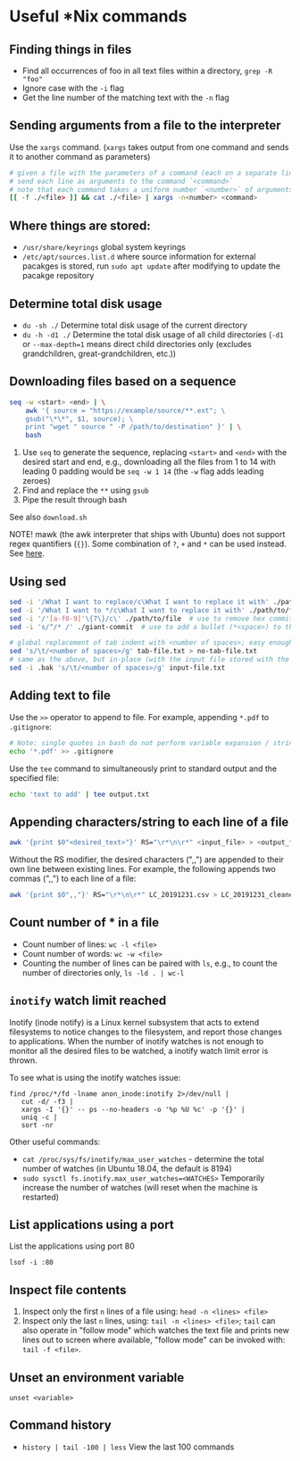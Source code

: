 # Useful \*Nix commands

## Finding things in files

* Find all occurrences of foo in all text files within a directory, `grep -R "foo"`
* Ignore case with the `-i` flag
* Get the line number of the matching text with the `-n` flag

## Sending arguments from a file to the interpreter

Use the `xargs` command. (`xargs` takes output from one command and sends it to another command as parameters)

```sh
# given a file with the parameters of a command (each on a separate line)
# send each line as arguments to the command `<command>`
# note that each command takes a uniform number `<number>` of arguments
[[ -f ./<file> ]] && cat ./<file> | xargs -n<number> <command>
```

## Where things are stored:
- `/usr/share/keyrings` global system keyrings
- `/etc/apt/sources.list.d` where source information for external pacakges is stored, run `sudo apt update` after modifying to update the pacakge repository

## Determine total disk usage

- `du -sh ./` Determine total disk usage of the current directory
- `du -h -d1 ./` Determine the total disk usage of all child directories (`-d1` or `--max-depth=1` means direct child directories only (excludes grandchildren, great-grandchildren, etc.))


## Downloading files based on a sequence 

```sh
seq -w <start> <end> | \
    awk '{ source = "https://example/source/**.ext"; \
    gsub("\*\*", $1, source); \
    print "wget " source " -P /path/to/destination" }' | \
    bash
```

1. Use `seq` to generate the sequence, replacing `<start>` and `<end>` with the desired start and end, e.g.,
downloading all the files from 1 to 14 with leading 0 padding would be `seq -w 1 14` (the `-w` flag adds leading zeroes)
2. Find and replace the `**` using `gsub`
3. Pipe the result through bash

See also `download.sh`

NOTE! mawk (the awk interpreter that ships with Ubuntu) does not support regex quantifiers (`{}`). 
Some combination of `?`, `+` and `*` can be used instead. See [here](https://unix.stackexchange.com/questions/506119/how-to-specify-regex-quantifiers-with-mawk).


## Using sed 

```sh
sed -i '/What I want to replace/c\What I want to replace it with' ./path/to/file
sed -i '/What I want to */c\What I want to replace it with' ./path/to/file  # wildcard character matching
sed -i '/'[a-f0-9]'\{7\}/c\' ./path/to/file  # use to remove hex commit numbers
sed -i 's/^/* /' ./giant-commit  # use to add a bullet (*<space>) to the beginning of each line

# global replacement of tab indent with <number of spaces>; easy enough 
sed 's/\t/<number of spaces>/g' tab-file.txt > no-tab-file.txt
# same as the above, but in-place (with the input file stored with the .bak extension)
sed -i .bak 's/\t/<number of spaces>/g' input-file.txt 
```

## Adding text to file

Use the `>>` operator to append to file. For example, appending `*.pdf` to `.gitignore`: 

```sh
# Note: single quotes in bash do not perform variable expansion / string interpolation 
echo '*.pdf' >> .gitignore
```

Use the `tee` command to simultaneously print to standard output and the specified file:

```sh
echo 'text to add' | tee output.txt
```


## Appending characters/string to each line of a file

```sh
awk '{print $0"<desired_text>"}' RS="\r*\n\r*" <input_file> > <output_file>
```

Without the RS modifier, the desired characters (",,") are appended to their own line between existing lines.
For example, the following appends two commas (",,") to each line of a file:

```sh
awk '{print $0",,"}' RS="\r*\n\r*" LC_20191231.csv > LC_20191231_cleaned.csv
```


## Count number of * in a file

- Count number of lines: `wc -l <file>`
- Count number of words: `wc -w <file>`
- Counting the number of lines can be paired with `ls`, e.g., to count the number of directories only, `ls -ld . | wc-l`

## `inotify` watch limit reached

Inotify (inode notify) is a Linux kernel subsystem that acts to extend filesystems to notice changes to the filesystem,
and report those changes to applications. When the number of inotify watches is not enough to monitor all the desired
files to be watched, a inotify watch limit error is thrown.

To see what is using the inotify watches issue:

```
find /proc/*/fd -lname anon_inode:inotify 2>/dev/null |
   cut -d/ -f3 |
   xargs -I '{}' -- ps --no-headers -o '%p %U %c' -p '{}' |
   uniq -c |
   sort -nr
```

Other useful commands:
- `cat /proc/sys/fs/inotify/max_user_watches` - determine the total number of watches (in Ubuntu 18.04, the default is 8194)
- `sudo sysctl fs.inotify.max_user_watches=<WATCHES>` Temporarily increase the number of watches (will reset when the
machine is restarted)



## List applications using a port

List the applications using port 80

`lsof -i :80`

## Inspect file contents

1. Inspect only the first `n` lines of a file using: `head -n <lines> <file>`
2. Inspect only the last `n` lines, using: `tail -n <lines> <file>`; `tail` can also operate in "follow mode" which 
watches the text file and prints new lines out to screen where available, "follow mode" can be invoked with:
`tail -f <file>`.

## Unset an environment variable

`unset <variable>`


## Command history
- `history | tail -100 | less` View the last 100 commands
